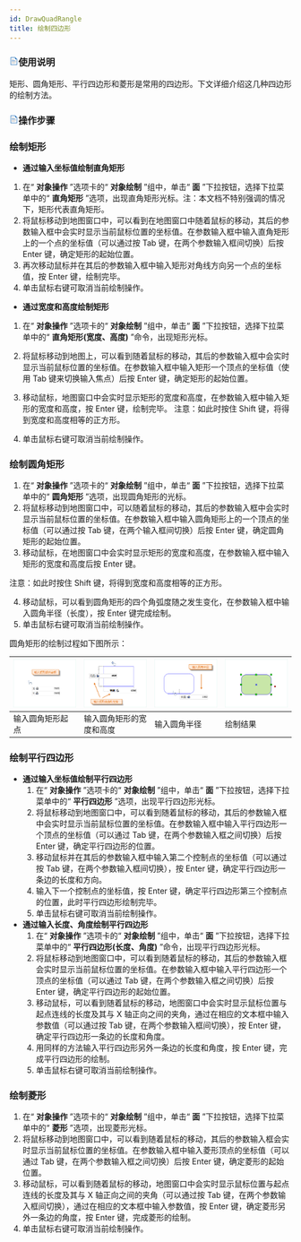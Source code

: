 ```yaml
---
id: DrawQuadRangle
title: 绘制四边形  
---  
```

### ![](../../../img/read.gif)使用说明

矩形、圆角矩形、平行四边形和菱形是常用的四边形。下文详细介绍这几种四边形的绘制方法。

### ![](../../../img/read.gif)操作步骤

### 绘制矩形

* **通过输入坐标值绘制直角矩形**
1. 在“ **对象操作** ”选项卡的“ **对象绘制** ”组中，单击“ **面** ”下拉按钮，选择下拉菜单中的“ **直角矩形** ”选项，出现直角矩形光标。注：本文档不特别强调的情况下，矩形代表直角矩形。
2. 将鼠标移动到地图窗口中，可以看到在地图窗口中随着鼠标的移动，其后的参数输入框中会实时显示当前鼠标位置的坐标值。在参数输入框中输入直角矩形上的一个点的坐标值（可以通过按 Tab 键，在两个参数输入框间切换）后按 Enter 键，确定矩形的起始位置。
3. 再次移动鼠标并在其后的参数输入框中输入矩形对角线方向另一个点的坐标值，按 Enter 键，绘制完毕。
4. 单击鼠标右键可取消当前绘制操作。
* **通过宽度和高度绘制矩形**
1. 在“ **对象操作** ”选项卡的“ **对象绘制** ”组中，单击“ **面** ”下拉按钮，选择下拉菜单中的“ **直角矩形(宽度、高度)** ”命令，出现矩形光标。
2. 将鼠标移动到地图上，可以看到随着鼠标的移动，其后的参数输入框中会实时显示当前鼠标位置的坐标值。在参数输入框中输入矩形一个顶点的坐标值（使用 Tab 键来切换输入焦点）后按 Enter 键，确定矩形的起始位置。
3. 移动鼠标，地图窗口中会实时显示矩形的宽度和高度，在参数输入框中输入矩形的宽度和高度，按 Enter 键，绘制完毕。 注意：如此时按住 Shift 键，将得到宽度和高度相等的正方形。

4. 单击鼠标右键可取消当前绘制操作。

### 绘制圆角矩形

  1. 在“ **对象操作** ”选项卡的“ **对象绘制** ”组中，单击“ **面** ”下拉按钮，选择下拉菜单中的“ **圆角矩形** ”选项，出现圆角矩形的光标。 
  2. 将鼠标移动到地图窗口中，可以随着鼠标的移动，其后的参数输入框中会实时显示当前鼠标位置的坐标值。在参数输入框中输入圆角矩形上的一个顶点的坐标值（可以通过按 Tab 键，在两个输入框间切换）后按 Enter 键，确定圆角矩形的起始位置。
  3. 移动鼠标，在地图窗口中会实时显示矩形的宽度和高度，在参数输入框中输入矩形的宽度和高度后按 Enter 键。 

注意：如此时按住 Shift 键，将得到宽度和高度相等的正方形。

  4. 移动鼠标，可以看到圆角矩形的四个角弧度随之发生变化，在参数输入框中输入圆角半径（长度），按 Enter 键完成绘制。
  5. 单击鼠标右键可取消当前绘制操作。

圆角矩形的绘制过程如下图所示：  

![](img/Rrecangle1.png)|![](img/Rrecangle2.png)|![](img/Rrecangle3.png)|![](img/Rrecangle4.png)  
---|---|---|---  
输入圆角矩形起点 | 输入圆角矩形的宽度和高度 | 输入圆角半径 | 绘制结果  

### 绘制平行四边形

  * **通过输入坐标值绘制平行四边形**
    1. 在“ **对象操作** ”选项卡的“ **对象绘制** ”组中，单击“ **面** ”下拉按钮，选择下拉菜单中的“ **平行四边形** ”选项，出现平行四边形光标。
    2. 将鼠标移动到地图窗口中，可以看到随着鼠标的移动，其后的参数输入框中会实时显示当前鼠标位置的坐标值。在参数输入框中输入平行四边形一个顶点的坐标值（可以通过 Tab 键，在两个参数输入框之间切换）后按 Enter 键，确定平行四边形的位置。 
    3. 移动鼠标并在其后的参数输入框中输入第二个控制点的坐标值（可以通过按 Tab 键，在两个参数输入框间切换），按 Enter 键，确定平行四边形一条边的长度和方向。
    4. 输入下一个控制点的坐标值，按 Enter 键，确定平行四边形第三个控制点的位置，此时平行四边形绘制完毕。
    5. 单击鼠标右键可取消当前绘制操作。
  * **通过输入长度、角度绘制平行四边形**
    1. 在“ **对象操作** ”选项卡的“ **对象绘制** ”组中，单击“ **面** ”下拉按钮，选择下拉菜单中的“ **平行四边形(长度、角度)** ”命令，出现平行四边形光标。
    2. 将鼠标移动到地图窗口中，可以看到随着鼠标的移动，其后的参数输入框会实时显示当前鼠标位置的坐标值。在参数输入框中输入平行四边形一个顶点的坐标值（可以通过 Tab 键，在两个参数输入框之间切换）后按 Enter 键，确定平行四边形的起始位置。
    3. 移动鼠标，可以看到随着鼠标的移动，地图窗口中会实时显示鼠标位置与起点连线的长度及其与 X 轴正向之间的夹角，通过在相应的文本框中输入参数值（可以通过按 Tab 键，在两个参数输入框间切换），按 Enter 键，确定平行四边形一条边的长度和角度。
    4. 用同样的方法输入平行四边形另外一条边的长度和角度，按 Enter 键，完成平行四边形的绘制。
    5. 单击鼠标右键可取消当前绘制操作。

### 绘制菱形

  1. 在“ **对象操作** ”选项卡的“ **对象绘制** ”组中，单击“ **面** ”下拉按钮，选择下拉菜单中的“ **菱形** ”选项，出现菱形光标。
  2. 将鼠标移动到地图窗口中，可以看到随着鼠标的移动，其后的参数输入框会实时显示当前鼠标位置的坐标值。在参数输入框中输入菱形顶点的坐标值（可以通过 Tab 键，在两个参数输入框之间切换）后按 Enter 键，确定菱形的起始位置。
  3. 移动鼠标，可以看到随着鼠标的移动，地图窗口中会实时显示鼠标位置与起点连线的长度及其与 X 轴正向之间的夹角（可以通过按 Tab 键，在两个参数输入框间切换），通过在相应的文本框中输入参数值，按 Enter 键，确定菱形另外一条边的角度，按 Enter 键，完成菱形的绘制。
  4. 单击鼠标右键可取消当前绘制操作。



